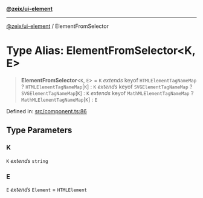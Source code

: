 [**@zeix/ui-element**](../README.md)

***

[@zeix/ui-element](../globals.md) / ElementFromSelector

# Type Alias: ElementFromSelector\<K, E\>

> **ElementFromSelector**\<`K`, `E`\> = `K` *extends* keyof `HTMLElementTagNameMap` ? `HTMLElementTagNameMap`\[`K`\] : `K` *extends* keyof `SVGElementTagNameMap` ? `SVGElementTagNameMap`\[`K`\] : `K` *extends* keyof `MathMLElementTagNameMap` ? `MathMLElementTagNameMap`\[`K`\] : `E`

Defined in: [src/component.ts:86](https://github.com/zeixcom/ui-element/blob/62aded0dfd41b132db684ccc25a7494068f0d957/src/component.ts#L86)

## Type Parameters

### K

`K` *extends* `string`

### E

`E` *extends* `Element` = `HTMLElement`
